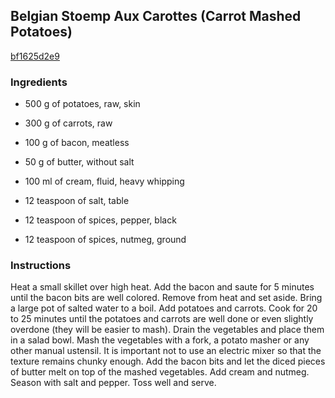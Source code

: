 ## Belgian Stoemp Aux Carottes (Carrot Mashed Potatoes)

[bf1625d2e9](http://www.food.com/recipe/belgian-stoemp-aux-carottes-carrot-mashed-potatoes-194447)

### Ingredients

 - 500 g of potatoes, raw, skin

 - 300 g of carrots, raw

 - 100 g of bacon, meatless

 - 50 g of butter, without salt

 - 100 ml of cream, fluid, heavy whipping

 - 12 teaspoon of salt, table

 - 12 teaspoon of spices, pepper, black

 - 12 teaspoon of spices, nutmeg, ground

### Instructions

Heat a small skillet over high heat. Add the bacon and saute for 5 minutes until the bacon bits are well colored. Remove from heat and set aside. Bring a large pot of salted water to a boil. Add potatoes and carrots. Cook for 20 to 25 minutes until the potatoes and carrots are well done or even slightly overdone (they will be easier to mash). Drain the vegetables and place them in a salad bowl. Mash the vegetables with a fork, a potato masher or any other manual ustensil. It is important not to use an electric mixer so that the texture remains chunky enough. Add the bacon bits and let the diced pieces of butter melt on top of the mashed vegetables. Add cream and nutmeg. Season with salt and pepper. Toss well and serve.